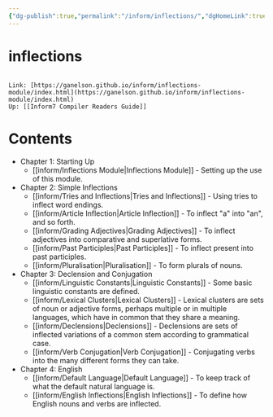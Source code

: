```yaml
---
{"dg-publish":true,"permalink":"/inform/inflections/","dgHomeLink":true,"dgPassFrontmatter":false}
---
```


# inflections
```ad-info

Link: [https://ganelson.github.io/inform/inflections-module/index.html](https://ganelson.github.io/inform/inflections-module/index.html)
Up: [[Inform7 Compiler Readers Guide]]
```

# Contents
- Chapter 1: Starting Up
	- [[inform/Inflections Module|Inflections Module]] - Setting up the use of this module.
- Chapter 2: Simple Inflections
	- [[inform/Tries and Inflections|Tries and Inflections]] - Using tries to inflect word endings.
	- [[inform/Article Inflection|Article Inflection]] - To inflect "a" into "an", and so forth.
    - [[inform/Grading Adjectives|Grading Adjectives]] - To inflect adjectives into comparative and superlative forms.
    - [[inform/Past Participles|Past Participles]] - To inflect present into past participles.
    - [[inform/Pluralisation|Pluralisation]] - To form plurals of nouns.
- Chapter 3: Declension and Conjugation
    - [[inform/Linguistic Constants|Linguistic Constants]] - Some basic linguistic constants are defined.
	- [[inform/Lexical Clusters|Lexical Clusters]] - Lexical clusters are sets of noun or adjective forms, perhaps multiple or in multiple languages, which have in common that they share a meaning.
    - [[inform/Declensions|Declensions]] - Declensions are sets of inflected variations of a common stem according to grammatical case.
    - [[inform/Verb Conjugation|Verb Conjugation]] - Conjugating verbs into the many different forms they can take.
- Chapter 4: English
    - [[inform/Default Language|Default Language]] - To keep track of what the default natural language is.
    - [[inform/English Inflections|English Inflections]] - To define how English nouns and verbs are inflected.
